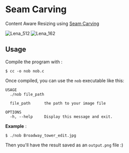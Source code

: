# Seam Carving

Content Aware Resizing using [Seam Carving](https://en.m.wikipedia.org/wiki/Seam_carving)

![Lena_512](./Lena_512.png)
![Lena_162](./Lena_162.png)

## Usage

Compile the program with  :
```console
$ cc -o nob nob.c
```
Once compiled, you can use the `nob` executable like this:
```
USAGE
  ./nob file_path

  file_path      the path to your image file

OPTIONS
  -h, --help     Display this message and exit.
```

**Example** :
```console
$ ./nob Broadway_tower_edit.jpg
```
Then you'll have the result saved as an ```output.png``` file :)